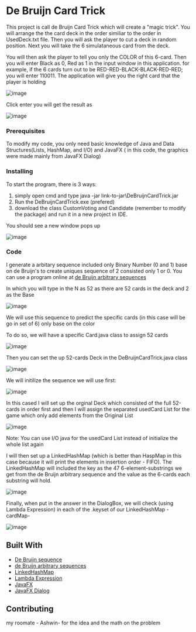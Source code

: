 # De Bruijn Card Trick

This project is call de Bruijn Card Trick which will create a "magic trick". You will arrange the the card deck in the order similiar to
the order in UsedDeck.txt file. Then you will ask the player to cut a deck in random position. Next you will take the 6 simulataneous card
from the deck. 

You will then ask the player to tell you only the COLOR of this 6-card. Then you will enter Black as 0, Red as 1 in the input window in this
application. for example, if the 6 cards turn out to be RED-RED-BLACK-BLACK-RED-RED; you will enter 110011. The application will give you the
right card that the player is holding

![image](https://user-images.githubusercontent.com/44376091/49333565-05215880-f58f-11e8-9396-38fb0c3c851e.png)

Click enter you will get the result as

![image](https://user-images.githubusercontent.com/44376091/49333569-166a6500-f58f-11e8-932c-c07e81440743.png)




### Prerequisites

To modify my code, you only need basic knowledge of Java and Data Structures(Lists, HashMap, and I/O) and JavaFX ( in this code, the graphics were made mainly from JavaFX Dialog)

### Installing

To start the program, there is 3 ways:
1. simply open cmd and type java -jar link-to-jar\DeBruijnCardTrick.jar
2. Run the DeBruijnCardTrick.exe (prefered)
3. download the class CustomVoting and Candidate (remember to modify the package) and run it in a new project in IDE.

You should see a new window pops up


![image](https://user-images.githubusercontent.com/44376091/49333565-05215880-f58f-11e8-9396-38fb0c3c851e.png)


### Code

  I generate a arbitary sequence included only Binary Number (0 and 1) base on de Bruijn's to create uniques sequence of 2 consisted only
  1 or 0. You can use a program online at
  [de Bruijn arbitrary sequences](http://www.hakank.org/comb/debruijn_arb.cgi)
  
  In which you will type in the N as 52 as there are 52 cards in the deck and 2 as the Base
  
  ![image](https://user-images.githubusercontent.com/44376091/49333624-f6877100-f58f-11e8-924c-8838d195d3a8.png)


  We will use this sequence to predict the specific cards (in this case will be go in set of 6) only base on the color
  
  
  To do so, we will have a specific Card.java class to assign 52 cards
  
  ![image](https://user-images.githubusercontent.com/44376091/49333639-46fece80-f590-11e8-821c-8fbb707e982f.png)


  Then you can set the up 52-cards Deck in the DeBruijnCardTrick.java class
  
  ![image](https://user-images.githubusercontent.com/44376091/49333642-6b5aab00-f590-11e8-8dfc-8c97c8a34c3d.png)

  
  We will initilize the sequence we will use first:
  
  ![image](https://user-images.githubusercontent.com/44376091/49333676-37cc5080-f591-11e8-812a-205480c7dc8a.png)

  
  In this cased I will set up the orginal Deck which consisted of the full 52-cards in order first and then I will assign the 
  separated usedCard List for the game which only add elements from the Original List
  
  ![image](https://user-images.githubusercontent.com/44376091/49333647-99d88600-f590-11e8-843a-c99d83b294d8.png)


Note: You can use I/O java for the usedCard List instead of initialize the whole list again

 I will then set up a LinkedHashMap (which is better than HaspMap in this case because it will print the elements in insertion order - 
 FIFO). The LinkedHashMap will included the key as the 47 6-element-substrings we get from the de Bruijn arbitrary sequence
 and the value as the 6-cards each substring will hold.
 
 ![image](https://user-images.githubusercontent.com/44376091/49333671-110e1a00-f591-11e8-8fbc-a5dc2a25bcd6.png)


  Finally, when put in the answer in the DialogBox, we will check (using Lambda Expression) in each of the .keyset of our LinkedHashMap -cardMap-
  
  ![image](https://user-images.githubusercontent.com/44376091/49333710-98f42400-f591-11e8-8b36-51cf67d3c436.png)

## Built With
* [De Bruijn sequence](https://en.wikipedia.org/wiki/De_Bruijn_sequence)
* [de Bruijn arbitrary sequences](http://www.hakank.org/comb/debruijn_arb.cgi)
* [LinkedHashMap](https://docs.oracle.com/javase/8/docs/api/java/util/LinkedHashMap.html)
* [Lambda Expression](https://docs.oracle.com/javase/tutorial/java/javaOO/lambdaexpressions.html)
* [JavaFX](https://docs.oracle.com/javase/8/javafx/get-started-tutorial/jfx-overview.htm)
* [JavaFX Dialog](https://docs.oracle.com/javase/8/javafx/api/javafx/scene/control/Dialog.html)

## Contributing
  my roomate - Ashwin- for the idea and the math on the problem


